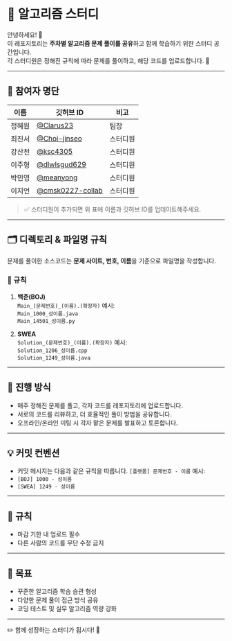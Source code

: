 # 🧩 알고리즘 스터디

안녕하세요! 👋  
이 레포지토리는 **주차별 알고리즘 문제 풀이를 공유**하고 함께 학습하기 위한 스터디 공간입니다.  
각 스터디원은 정해진 규칙에 따라 문제를 풀이하고, 해당 코드를 업로드합니다. 🚀

---

## 📌 참여자 명단

| 이름   | 깃허브 ID | 비고 |
|--------|-----------|------|
| 정혜원 | [@Clarus23](https://github.com/Clarus23) | 팀장 |
| 최진서 | [@Choi-jinseo](https://github.com/Choi-jinseo) | 스터디원 |
| 강산천 | [@ksc4305](https://github.com/ksc4305) | 스터디원 |
| 이주형 | [@dlwlsgud629](https://github.com/dlwngud629) | 스터디원 |
| 박민영 | [@meanyong](https://github.com/meanyong) | 스터디원 |
| 이지언 | [@cmsk0227-collab](https://github.com/cmsk0227-collab) | 스터디원 |

> ✅ 스터디원이 추가되면 위 표에 이름과 깃허브 ID를 업데이트해주세요.

---

## 🗂️ 디렉토리 & 파일명 규칙

문제를 풀이한 소스코드는 **문제 사이트, 번호, 이름**을 기준으로 파일명을 작성합니다.

### 📖 규칙

1. **백준(BOJ)**  
`Main_(문제번호)_(이름).(확장자)`
예시:  
`Main_1000_성이름.java`  
`Main_14501_성이름.py`

2. **SWEA**  
`Solution_(문제번호)_(이름).(확장자)`
예시:  
`Solution_1206_성이름.cpp`  
`Solution_1249_성이름.java`

---

## 📅 진행 방식

- 매주 정해진 문제를 풀고, 각자 코드를 레포지토리에 업로드합니다.
- 서로의 코드를 리뷰하고, 더 효율적인 풀이 방법을 공유합니다.
- 오프라인/온라인 미팅 시 각자 맡은 문제를 발표하고 토론합니다.

---

## 💡 커밋 컨벤션

- 커밋 메시지는 다음과 같은 규칙을 따릅니다.
`[플랫폼] 문제번호 - 이름`
예시:
- `[BOJ] 1000 - 성이름`
- `[SWEA] 1249 - 성이름`

---

## 🤝 규칙

- 마감 기한 내 업로드 필수  
- 다른 사람의 코드를 무단 수정 금지  

---

## 🌟 목표

- 꾸준한 알고리즘 학습 습관 형성  
- 다양한 문제 풀이 접근 방식 공유  
- 코딩 테스트 및 실무 알고리즘 역량 강화  

---

✏️ 함께 성장하는 스터디가 됩시다! 🚀
